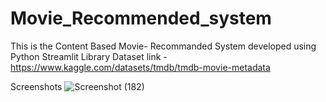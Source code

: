 # Movie_Recommended_system
This is the Content Based Movie- Recommanded System developed using Python Streamlit Library
Dataset link - https://www.kaggle.com/datasets/tmdb/tmdb-movie-metadata

Screenshots
![Screenshot (182)](https://github.com/Kapcool12/Movie_Recommended_system/assets/94378669/6ca31679-c741-4bbe-8dbd-4279bfb6a51c)

